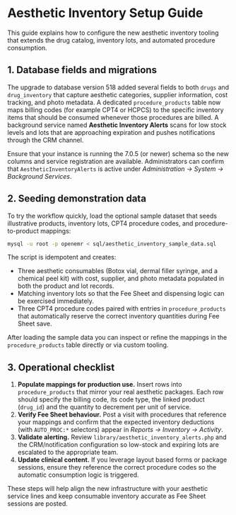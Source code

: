 # Aesthetic Inventory Setup Guide

This guide explains how to configure the new aesthetic inventory tooling that
extends the drug catalog, inventory lots, and automated procedure consumption.

## 1. Database fields and migrations

The upgrade to database version 518 added several fields to both `drugs` and
`drug_inventory` that capture aesthetic categories, supplier information, cost
tracking, and photo metadata. A dedicated `procedure_products` table now maps
billing codes (for example CPT4 or HCPCS) to the specific inventory items that
should be consumed whenever those procedures are billed. A background service
named **Aesthetic Inventory Alerts** scans for low stock levels and lots that
are approaching expiration and pushes notifications through the CRM channel.

Ensure that your instance is running the 7.0.5 (or newer) schema so the new
columns and service registration are available. Administrators can confirm that
`AestheticInventoryAlerts` is active under *Administration → System → Background
Services*.

## 2. Seeding demonstration data

To try the workflow quickly, load the optional sample dataset that seeds
illustrative products, inventory lots, CPT4 procedure codes, and
procedure-to-product mappings:

```bash
mysql -u root -p openemr < sql/aesthetic_inventory_sample_data.sql
```

The script is idempotent and creates:

- Three aesthetic consumables (Botox vial, dermal filler syringe, and a chemical
  peel kit) with cost, supplier, and photo metadata populated in both the
  product and lot records.
- Matching inventory lots so that the Fee Sheet and dispensing logic can be
  exercised immediately.
- Three CPT4 procedure codes paired with entries in `procedure_products` that
  automatically reserve the correct inventory quantities during Fee Sheet save.

After loading the sample data you can inspect or refine the mappings in the
`procedure_products` table directly or via custom tooling.

## 3. Operational checklist

1. **Populate mappings for production use.** Insert rows into
   `procedure_products` that mirror your real aesthetic packages. Each row
   should specify the billing code, its code type, the linked product (`drug_id`)
   and the quantity to decrement per unit of service.
2. **Verify Fee Sheet behaviour.** Post a visit with procedures that reference
   your mappings and confirm that the expected inventory deductions (with
   `AUTO_PROC:*` selectors) appear in *Reports → Inventory → Activity*.
3. **Validate alerting.** Review `library/aesthetic_inventory_alerts.php` and the
   CRM/notification configuration so low-stock and expiring lots are escalated
   to the appropriate team.
4. **Update clinical content.** If you leverage layout based forms or package
   sessions, ensure they reference the correct procedure codes so the automatic
   consumption logic is triggered.

These steps will help align the new infrastructure with your aesthetic service
lines and keep consumable inventory accurate as Fee Sheet sessions are posted.
